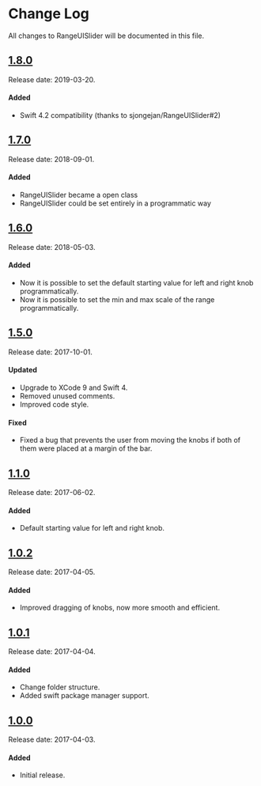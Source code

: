 # Change Log
All changes to RangeUISlider will be documented in this file.

## [1.8.0](https://github.com/chicio/RangeUISlider/releases/tag/1.8.0)
Release date: 2019-03-20.

#### Added
- Swift 4.2 compatibility (thanks to sjongejan/RangeUISlider#2)

## [1.7.0](https://github.com/chicio/RangeUISlider/releases/tag/1.7.0)
Release date: 2018-09-01.

#### Added
- RangeUISlider became a open class
- RangeUISlider could be set entirely in a programmatic way

## [1.6.0](https://github.com/chicio/RangeUISlider/releases/tag/1.6.0)
Release date: 2018-05-03.

#### Added
- Now it is possible to set the default starting value for left and right knob programmatically.
- Now it is possible to set the min and max scale of the range programmatically.

## [1.5.0](https://github.com/chicio/RangeUISlider/releases/tag/1.5.0)
Release date: 2017-10-01.

#### Updated
- Upgrade to XCode 9 and Swift 4.
- Removed unused comments.
- Improved code style.

#### Fixed
- Fixed a bug that prevents the user from moving the knobs if both of them were placed at a margin of the bar.

## [1.1.0](https://github.com/chicio/RangeUISlider/releases/tag/1.1.0)
Release date: 2017-06-02.

#### Added
- Default starting value for left and right knob.

## [1.0.2](https://github.com/chicio/RangeUISlider/releases/tag/1.0.2)
Release date: 2017-04-05.

#### Added
- Improved dragging of knobs, now more smooth and efficient.

## [1.0.1](https://github.com/chicio/RangeUISlider/releases/tag/1.0.1)
Release date: 2017-04-04.

#### Added
- Change folder structure.
- Added swift package manager support.

## [1.0.0](https://github.com/chicio/RangeUISlider/releases/tag/1.0.0)
Release date: 2017-04-03.

#### Added
- Initial release.
